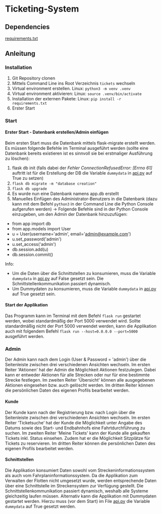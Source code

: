 # Ticketing-System

## Dependencies

[requirements.txt](./requirements.txt)

## Anleitung

### Installation
1. Git Repository clonen
2. Mittels Command Line ins Root Verzeichnis `tickets` wechseln
3. Virtual environment erstellen. Linux: `python3 -m venv .venv`
4. Virtual environment aktivieren: Linux: `source .venv/bin/activate`
5. Installation der externen Pakete: Linux: `pip install -r requirements.txt`
6. Erster Start

### Start
#### Erster Start - Datenbank erstellen/Admin einfügen
Beim ersten Start muss die Datenbank mittels flask-migrate erstellt werden. Es müssen folgende Befehle im Terminal ausgeführt werden (sollte eine Datenbank bereits existieren ist es sinnvoll sie bei erstmaliger Ausführung zu löschen):
1. flask db init (falls dabei der _Fehler ConnectionRefusedError: [Errno 61]_ auftritt ist für die Erstellung der DB die Variable `dummydata` in [api.py](./api.py) auf True zu setzen)
2. `flask db migrate -m "database creation"`
3. `flask db upgrade`
4. Es wurde nun eine Datenbank namens app.db erstellt
5. Manuelles Einfügen des Administrator-Benutzers in die Datenbank (dazu kann mit dem Befehl `python3` in der Command Line die Python Console aufgerufen werden)
-> Folgende Befehle sind in der Python Console einzugeben, um den Admin der Datenbank hinzuzufügen:
- from app import db
- from app.models import User
- u = User(username='admin', email='admin@example.com')
- u.set_password('admin')
- u.set_access('admin')
- db.session.add(u)
- db.session.commit()

Info:
- Um die Daten über die Schnittstellen zu konsumieren, muss die Variable `dummydata` in [api.py](./api.py) auf False gesetzt sein. Die Schnittstellenkommunikation passiert dynamisch.
- Um Dummydaten zu konsumieren, muss die Variable `dummydata` in [api.py](./api.py) auf True gesetzt sein. 

#### Start der Applikation
Das Programm kann im Terminal mit dem Befehl `flask run` gestartet werden, wobei standardmäßig der Port 5000 verwendet wird.
Sollte standardmäßig nicht der Port 5000 verwendet werden, kann die Applikation auch mit folgendem Befehl `flask run --host=0.0.0.0 --port=5000` ausgeführt werden.

### Admin
Der Admin kann nach dem Login (User & Password = 'admin') über die Seitenleiste zwischen drei verschiedenen Ansichten wechseln.
Im ersten Reiter 'Aktionen' hat der Admin die Möglichkeit Aktionen festzulegen. Dabei kann er entweder Aktionen für alle Strecken oder nur für eine bestimmte Strecke festlegen.
Im zweiten Reiter 'Übersicht' können alle ausgegebenen Aktionen eingesehen bzw. auch gelöscht werden.
Im dritten Reiter können die persönlichen Daten des eigenen Profils bearbeitet werden.

#### Kunde
Der Kunde kann nach der Registrierung bzw. nach Login über die Seitenleiste zwischen drei verschiedenen Ansichten wechseln.
Im ersten Reiter 'Ticketsuche' hat der Kunde die Möglichkeit unter Angabe des Datums sowie des Start- und Endbahnhofs eine Fahrtdurchführung zu suchen. 
Im zweiten Reiter 'Meine Tickets' kann der Kunde alle gekauften Tickets inkl. Status einsehen. Zudem hat er die Möglichkeit Sitzplätze für Tickets zu reservieren.
Im dritten Reiter können die persönlichen Daten des eigenen Profils bearbeitet werden.

#### Schnittstellen
Die Applikation konsumiert Daten sowohl vom Streckeninformationssystem als auch vom Fahrplaninformationssystem. Da die Applikation zum Verwalten der Flotten nicht umgesetzt wurde, werden entsprechende Daten über eine Schnittstelle im Streckensystem zur Verfügung gestellt.
Die Schnittstellenkommunikation passiert dynamisch, weshalb alle Systeme gleichzeitig laufen müssen.
Alternativ kann die Applikation mit Dummydaten gestartet werden. Hierzu muss (vor dem Start) im File [api.py](./api.py) die Variable `dummydata` auf True gesetzt werden.